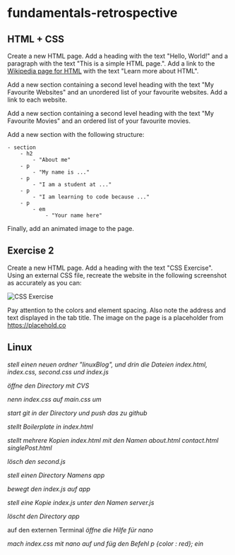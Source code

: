 # fundamentals-retrospective

## HTML + CSS

Create a new HTML page. Add a heading with the text "Hello, World!" and a paragraph with the text "This is a simple HTML page.". Add a link to the [Wikipedia page for HTML](https://en.wikipedia.org/wiki/HTML) with the text "Learn more about HTML".

Add a new section containing a second level heading with the text "My Favourite Websites" and an unordered list of your favourite websites. Add a link to each website.

Add a new section containing a second level heading with the text "My Favourite Movies" and an ordered list of your favourite movies.

Add a new section with the following structure:

    - section
        - h2
            - "About me"
        - p
            - "My name is ..."
        - p
            - "I am a student at ..."
        - p
            - "I am learning to code because ..."
        - p
            - em
                - "Your name here"

Finally, add an animated image to the page.

## Exercise 2

Create a new HTML page. Add a heading with the text "CSS Exercise". Using an external CSS file, recreate the website in the following screenshot as accurately as you can:

![CSS Exercise](task-05-html-css-exercise2.png)

Pay attention to the colors and element spacing. Also note the address and text displayed in the tab title. The image on the page is a placeholder from https://placehold.co

## Linux


_stell einen neuen ordner "linuxBlog", und drin die Dateien index.html, index.css, second.css und index.js_

_öffne den Directory mit CVS_

_nenn index.css auf main.css um_

_start git in der Directory und push das zu github_

_stellt Boilerplate in index.html_

_stellt mehrere Kopien index.html mit den Namen about.html contact.html singlePost.html_

_lösch den second.js_

_stell einen Directory Namens app_

_bewegt den index.js auf app_

_stell eine Kopie index.js unter den Namen server.js_

_löscht den Directory app_

auf den externen Terminal
_öffne die Hilfe für nano_

_mach index.css mit nano auf und füg den Befehl p {color : red}; ein_